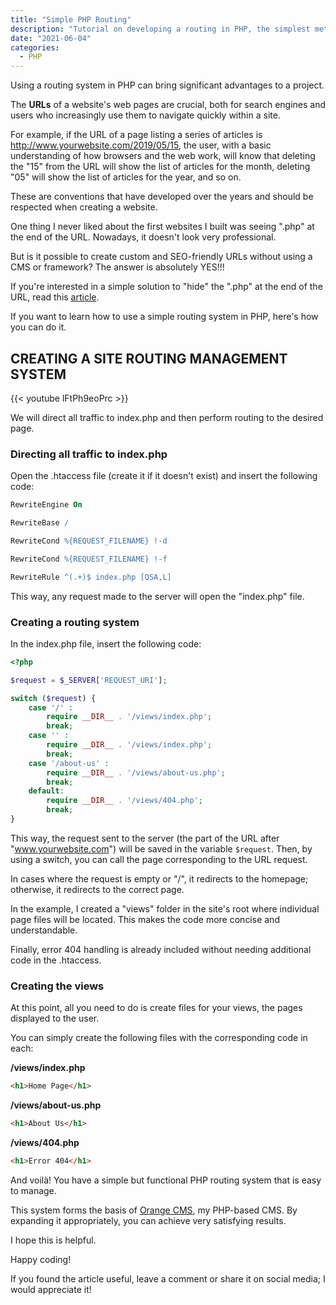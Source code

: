 ```yaml
---
title: "Simple PHP Routing"
description: "Tutorial on developing a routing in PHP, the simplest method possible."
date: "2021-06-04"
categories:
  - PHP
---
```


Using a routing system in PHP can bring significant advantages to a project.

The **URLs** of a website's web pages are crucial, both for search engines and users who increasingly use them to navigate quickly within a site.

For example, if the URL of a page listing a series of articles is http://www.yourwebsite.com/2019/05/15, the user, with a basic understanding of how browsers and the web work, will know that deleting the "15" from the URL will show the list of articles for the month, deleting "05" will show the list of articles for the year, and so on.

These are conventions that have developed over the years and should be respected when creating a website.

One thing I never liked about the first websites I built was seeing ".php" at the end of the URL. Nowadays, it doesn't look very professional.

But is it possible to create custom and SEO-friendly URLs without using a CMS or framework? The answer is absolutely YES!!!

If you're interested in a simple solution to "hide" the ".php" at the end of the URL, read this [article](/en/blog/nascondere-lestensione-alla-fine-dellurl/).

If you want to learn how to use a simple routing system in PHP, here's how you can do it.

## CREATING A SITE ROUTING MANAGEMENT SYSTEM

{{< youtube lFtPh9eoPrc >}}

We will direct all traffic to index.php and then perform routing to the desired page.

### Directing all traffic to index.php

Open the .htaccess file (create it if it doesn't exist) and insert the following code:

```apache
RewriteEngine On

RewriteBase /

RewriteCond %{REQUEST_FILENAME} !-d

RewriteCond %{REQUEST_FILENAME} !-f

RewriteRule ^(.+)$ index.php [QSA,L]
```

This way, any request made to the server will open the "index.php" file.

### Creating a routing system

In the index.php file, insert the following code:

```php
<?php

$request = $_SERVER['REQUEST_URI'];

switch ($request) {
    case '/' :
        require __DIR__ . '/views/index.php';
        break;
    case '' :
        require __DIR__ . '/views/index.php';
        break;
    case '/about-us' :
        require __DIR__ . '/views/about-us.php';
        break;
    default:
        require __DIR__ . '/views/404.php';
        break;
}
```

This way, the request sent to the server (the part of the URL after "www.yourwebsite.com") will be saved in the variable `$request`. Then, by using a switch, you can call the page corresponding to the URL request.

In cases where the request is empty or "/", it redirects to the homepage; otherwise, it redirects to the correct page.

In the example, I created a "views" folder in the site's root where individual page files will be located. This makes the code more concise and understandable.

Finally, error 404 handling is already included without needing additional code in the .htaccess.

### Creating the views

At this point, all you need to do is create files for your views, the pages displayed to the user.

You can simply create the following files with the corresponding code in each:

**/views/index.php**

```html
<h1>Home Page</h1>
```

**/views/about-us.php**

```html
<h1>About Us</h1>
```

**/views/404.php**

```html
<h1>Error 404</h1>
```

And voilà! You have a simple but functional PHP routing system that is easy to manage.

This system forms the basis of [Orange CMS](/orange), my PHP-based CMS. By expanding it appropriately, you can achieve very satisfying results.

I hope this is helpful.

Happy coding!

If you found the article useful, leave a comment or share it on social media; I would appreciate it!